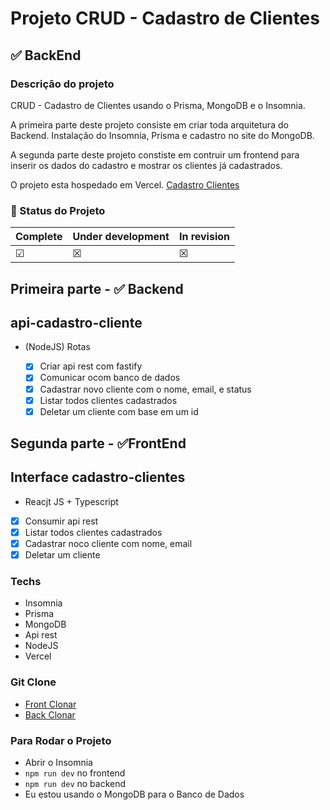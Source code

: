 # Projeto CRUD - Cadastro de Clientes

## ✅ BackEnd

### Descrição do projeto

CRUD - Cadastro de Clientes usando o Prisma, MongoDB e o Insomnia.

<p>A primeira parte deste projeto consiste em criar toda arquitetura do Backend.
Instalação do Insomnia, Prisma e cadastro no site do MongoDB.</p>
<p>A segunda parte deste projeto constiste em contruir um frontend para inserir os dados do cadastro e mostrar os clientes já cadastrados.</p>

O projeto esta hospedado em Vercel. [Cadastro Clientes]()

### 🚧 Status do Projeto

| Complete | Under development | In revision |
| -------- | ----------------- | ----------- |
| &#x2611; | &#x2612;          | &#x2612;    |

## Primeira parte - ✅ Backend

## api-cadastro-cliente

-   (NodeJS) Rotas

    -   [x] Criar api rest com fastify
    -   [x] Comunicar ocom banco de dados
    -   [x] Cadastrar novo cliente com o nome, email, e status
    -   [x] Listar todos clientes cadastrados
    -   [x] Deletar um cliente com base em um id

## Segunda parte - ✅FrontEnd

## Interface cadastro-clientes

-   Reacjt JS + Typescript
-   [x] Consumir api rest
-   [x] Listar todos clientes cadastrados
-   [x] Cadastrar noco cliente com nome, email
-   [x] Deletar um cliente

### Techs

-   Insomnia
-   Prisma
-   MongoDB
-   Api rest
-   NodeJS
-   Vercel

### Git Clone

-   [Front Clonar](https://github.com/WMS66/cadastro-clientes.git)
-   [Back Clonar](https://github.com/WMS66/api-cadastro-cliente)

### Para Rodar o Projeto

-   Abrir o Insomnia
-   `npm run dev` no frontend
-   `npm run dev` no backend
-   Eu estou usando o MongoDB para o Banco de Dados
